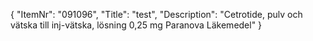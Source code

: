 {
  "ItemNr": "091096",
  "Title": "test",
  "Description": "Cetrotide, pulv och vätska till inj-vätska, lösning 0,25 mg Paranova Läkemedel"
}